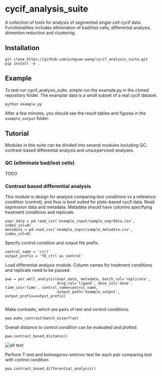# cycif_analysis_suite
A collection of tools for analysis of segmented single-cell cycif data. Functionalities includes ellimination of bad/lost cells, differential analysis, dimention reduction and clustering.
## Installation
```
git clone https://github.com/yunguan-wang/cycif_analysis_suite.git
pip install -e .
```
## Example
To test run cycif_analysis_suite, simple run the example.py in the cloned repository folder. The examplar data is a small subset of a real cycif dataset.
```
python example.py
```
After a few minutes, you should see the result tables and figures in the `example_output` folder.

## Tutorial
Modules in this suite can be divided into several modules including QC, contrast-based differential analysis and unsurpervised analyses. 

### QC (elliminate bad/lost cells)
TODO

### Contrast based differential analysis
This module is design for analysis comparing test conditions vs a reference condition (control), and thus is best suited for plate-based cycif data.
Read expression data and metadata. Metadata should have columns specifying treatment conditions and replicate.
```
expr_data = pd.read_csv('example_input/sample_exprdata.csv', index_col=0)
metadata = pd.read_csv('example_input/sample_metadata.csv', index_col=0)
```

Specify control condition and output file prefix.
```
control_name = 'ctrl'
output_prefix = 'T0_ctrl as control'
```

Load differential analysis module. Column names for treatment conditions and replicate need to be passed.
```
pwa = per_well_analysis(expr_data, metadata, batch_col='replicate',
                        drug_col='ligand', dose_col='dose', time_col='time', control_name=control_name,
                        output_path='example_output', output_prefix=output_prefix)
                        
```

Make contrasts, which are pairs of test and control conditions.
```
pwa.make_contrast(batch_wise=True)
```

Overall distance to control condition can be evaluated and plotted.
```
pwa.contrast_based_distance()
```
![alt text](https://github.com/yunguan-wang/cycif_analysis_suite/blob/MCF10A/example_output/Drug_control%20distance%20over%20time%20per%20ligand.png)

Perform T-test and kolmogorov-smirnov test for each pair comparing test with control condition.
```
pwa.contrast_based_differential_analysis()
```

